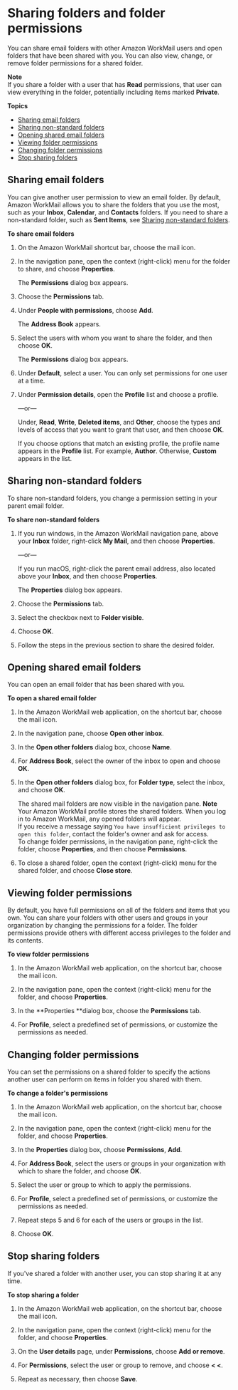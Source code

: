 # Sharing folders and folder permissions<a name="share-folders"></a>

You can share email folders with other Amazon WorkMail users and open folders that have been shared with you\. You can also view, change, or remove folder permissions for a shared folder\.

**Note**  
If you share a folder with a user that has **Read** permissions, that user can view everything in the folder, potentially including items marked **Private**\.

**Topics**
+ [Sharing email folders](#share_email_folder)
+ [Sharing non\-standard folders](#share-non-standard)
+ [Opening shared email folders](#shared_folder)
+ [Viewing folder permissions](#view_folder_permissions)
+ [Changing folder permissions](#change_folder_permissions)
+ [Stop sharing folders](#stop_sharing_folders)

## Sharing email folders<a name="share_email_folder"></a>

You can give another user permission to view an email folder\. By default, Amazon WorkMail allows you to share the folders that you use the most, such as your **Inbox**, **Calendar**, and **Contacts** folders\. If you need to share a non\-standard folder, such as **Sent Items**, see [Sharing non\-standard folders](#share-non-standard)\.

**To share email folders**

1. On the Amazon WorkMail shortcut bar, choose the mail icon\.

1. In the navigation pane, open the context \(right\-click\) menu for the folder to share, and choose **Properties**\.

   The **Permissions** dialog box appears\.

1. Choose the **Permissions** tab\.

1. Under **People with permissions**, choose **Add**\. 

   The **Address Book** appears\.

1. Select the users with whom you want to share the folder, and then choose **OK**\. 

   The **Permissions** dialog box appears\.

1. Under **Default**, select a user\. You can only set permissions for one user at a time\.

1. Under **Permission details**, open the **Profile** list and choose a profile\.

   —or—

   Under, **Read**, **Write**, **Deleted items**, and **Other**, choose the types and levels of access that you want to grant that user, and then choose **OK**\.

   If you choose options that match an existing profile, the profile name appears in the **Profile** list\. For example, **Author**\. Otherwise, **Custom** appears in the list\.

## Sharing non\-standard folders<a name="share-non-standard"></a>

To share non\-standard folders, you change a permission setting in your parent email folder\.

**To share non\-standard folders**

1. If you run windows, in the Amazon WorkMail navigation pane, above your **Inbox** folder, right\-click **My Mail**, and then choose **Properties**\.

   —or—

   If you run macOS, right\-click the parent email address, also located above your **Inbox**, and then choose **Properties**\.

   The **Properties** dialog box appears\.

1. Choose the **Permissions** tab\.

1. Select the checkbox next to **Folder visible**\.

1. Choose **OK**\.

1. Follow the steps in the previous section to share the desired folder\.

## Opening shared email folders<a name="shared_folder"></a>

You can open an email folder that has been shared with you\.

**To open a shared email folder**

1. In the Amazon WorkMail web application, on the shortcut bar, choose the mail icon\.

1. In the navigation pane, choose **Open other inbox**\.

1. In the **Open other folders** dialog box, choose **Name**\.

1. For **Address Book**, select the owner of the inbox to open and choose **OK**\.

1. In the **Open other folders** dialog box, for **Folder type**, select the inbox, and choose **OK**\.

   The shared mail folders are now visible in the navigation pane\.
**Note**  
Your Amazon WorkMail profile stores the shared folders\. When you log in to Amazon WorkMail, any opened folders will appear\.   
If you receive a message saying `You have insufficient privileges to open this folder`, contact the folder's owner and ask for access\.  
To change folder permissions, in the navigation pane, right\-click the folder, choose **Properties**, and then choose **Permissions**\.

1. To close a shared folder, open the context \(right\-click\) menu for the shared folder, and choose **Close store**\.

## Viewing folder permissions<a name="view_folder_permissions"></a>

By default, you have full permissions on all of the folders and items that you own\. You can share your folders with other users and groups in your organization by changing the permissions for a folder\. The folder permissions provide others with different access privileges to the folder and its contents\.

**To view folder permissions**

1. In the Amazon WorkMail web application, on the shortcut bar, choose the mail icon\.

1. In the navigation pane, open the context \(right\-click\) menu for the folder, and choose **Properties**\.

1. In the **Properties **dialog box, choose the **Permissions** tab\.

1. For **Profile**, select a predefined set of permissions, or customize the permissions as needed\.

## Changing folder permissions<a name="change_folder_permissions"></a>

You can set the permissions on a shared folder to specify the actions another user can perform on items in folder you shared with them\.

**To change a folder's permissions**

1. In the Amazon WorkMail web application, on the shortcut bar, choose the mail icon\.

1. In the navigation pane, open the context \(right\-click\) menu for the folder, and choose **Properties**\.

1. In the **Properties** dialog box, choose **Permissions**, **Add**\.

1. For **Address Book**, select the users or groups in your organization with which to share the folder, and choose **OK**\.

1. Select the user or group to which to apply the permissions\.

1. For **Profile**, select a predefined set of permissions, or customize the permissions as needed\.

1. Repeat steps 5 and 6 for each of the users or groups in the list\.

1. Choose **OK**\.

## Stop sharing folders<a name="stop_sharing_folders"></a>

If you've shared a folder with another user, you can stop sharing it at any time\.

**To stop sharing a folder**

1. In the Amazon WorkMail web application, on the shortcut bar, choose the mail icon\.

1. In the navigation pane, open the context \(right\-click\) menu for the folder, and choose **Properties**\.

1. On the **User details** page, under **Permissions**, choose **Add or remove**\.

1. For **Permissions**, select the user or group to remove, and choose **< <**\.

1. Repeat as necessary, then choose **Save**\.